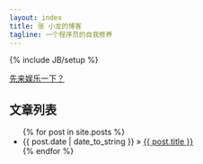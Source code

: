 ```yaml
---
layout: index
title: 张 小龙的博客
tagline: 一个程序员的自我修养
---
```

{% include JB/setup %}

<a href="/html5/2013/12/21/barrage-game">先来娱乐一下？</a>

## 文章列表

<ul class="posts">
  {% for post in site.posts %}
    <li><span>{{ post.date | date_to_string }}</span> &raquo; <a href="{{ BASE_PATH }}{{ post.url }}">{{ post.title }}</a></li>
  {% endfor %}
</ul>
